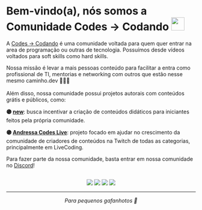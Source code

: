# Bem-vindo(a), nós somos a Comunidade Codes -> Codando <img src="https://raw.githubusercontent.com/MartinHeinz/MartinHeinz/master/wave.gif" width="35px" height="35px" />

A [Codes -> Codando](https://www.codando.in) é uma comunidade voltada para quem quer entrar na area de programação ou outras de tecnologia. Possuímos desde vídeos voltados para
soft skills como hard skills. 

Nossa missão é levar a mais pessoas conteúdo para facilitar a entra como profissional de TI, mentorias e networking com outros que estão nesse mesmo caminho.dev 👨🏻‍💻
<br>
<br>
Além disso, nossa comunidade possui projetos autorais com conteúdos grátis e públicos, como:

**🟣 [new](site)**: busca incentivar a criação de conteúdos didáticos para iniciantes feitos pela própria comunidade. 

**🟣 [Andressa Codes Live](https://www.twitch.tv/team/andressacodes)**: projeto focado em ajudar no crescimento da comunidade de criadores de conteúdos na Twitch de todas as categorias, principalmente em LiveCoding.

Para fazer parte da nossa comunidade, basta entrar em nossa comunidade no [Discord](https://discord.io/codescodando)!
##

<p align="center">
  <a href="https://discord.gg/tsJQ8qbyra" target="_blank"> <img src="https://img.shields.io/badge/Discord-5865F2?style=for-the-badge&logo=discord&logoColor=white" target="_blank"></a>
  <a href="https://twitter.com/andressacodes" target="_blank"> <img src="https://img.shields.io/badge/Twitter-1DA1F2?style=for-the-badge&logo=twitter&logoColor=white" target="_blank"></a>
  <a href="https://instagram.com/andressacodes" target="_blank"> <img src="https://img.shields.io/badge/-Instagram-%23E4405F?style=for-the-badge&logo=instagram&logoColor=white" target="_blank"></a>
  <a href="https://www.linkedin.com/company/andressacodes/" target="_blank"> <img src="https://img.shields.io/badge/LinkedIn-0077B5?style=for-the-badge&logo=linkedin&logoColor=white" target="_blank"></a>
</p>

---

<p align="center"><i> Para pequenos gafanhotos 💜</i></p>

